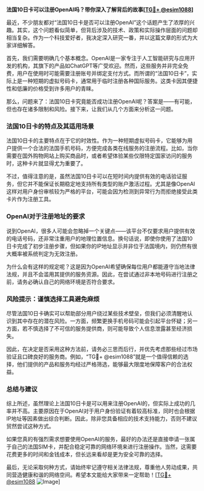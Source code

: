 **法国10日卡可以注册OpenAI吗？带你深入了解背后的故事[[TG💪+ @esim1088](https://t.me/s/esim1088)]**

最近，不少朋友都对“法国10日卡是否可以注册OpenAI”这个话题产生了浓厚的兴趣。其实，这个问题看似简单，但背后涉及的技术、政策和实际操作层面的问题却相当复杂。作为一个科技爱好者，我决定深入研究一番，并以这篇文章的形式为大家详细解答。

首先，我们需要明确几个基本概念。OpenAI是一家专注于人工智能研究与应用开发的机构，其旗下的产品如ChatGPT等广受欢迎。然而，这些服务并非完全免费，用户在使用时可能需要注册账号并绑定支付方式。而所谓的“法国10日卡”，实际上是一种短期的虚拟号码卡，通常用于临时注册各种国际服务。这类卡因其便捷性和低廉的价格受到许多用户的青睐。

那么，问题来了：法国10日卡究竟能否成功注册OpenAI呢？答案是——有可能，但也存在诸多限制和风险。接下来，让我们从几个方面来分析这一问题。

### 法国10日卡的特点及其适用场景

法国10日卡的主要特点在于它的时效性。作为一种短期虚拟号码卡，它能够为用户提供一个合法的法国手机号码，方便完成各类在线服务的注册流程。比如，当你需要在国外购物网站上购买商品时，或者希望体验某些仅限特定国家访问的服务时，这种卡片就显得尤为重要了。

不过，值得注意的是，虽然法国10日卡可以在短时间内提供有效的电话验证服务，但它并不能保证长期稳定地支持所有类型的账户激活过程。尤其是像OpenAI这样对用户身份审核较为严格的平台，可能会因为检测到异常行为而拒绝接受此类卡片作为注册工具。

### OpenAI对于注册地址的要求

说到OpenAI，很多人可能会忽略掉一个关键点——该平台不仅要求用户提供有效的电话号码，还非常注重用户的地理位置信息。换句话说，即使你使用了法国10日卡完成了初步注册步骤，但如果你的IP地址显示并非位于法国境内，则仍然有很大概率被系统判定为无效注册。

为什么会有这样的规定呢？这是因为OpenAI希望确保每位用户都能遵守当地法律法规，并且不会滥用其提供的服务资源。因此，在尝试通过非本地号码进行注册之前，请务必确认自己的网络环境是否符合要求。

### 风险提示：谨慎选择工具避免麻烦

尽管法国10日卡确实可以帮助部分用户绕过某些技术壁垒，但我们必须清醒地认识到其中存在的潜在风险。一方面，频繁更换手机号码可能会引起平台怀疑；另一方面，若不慎选择了不可信的服务提供商，则可能导致个人信息泄露甚至经济损失。

因此，在决定是否采用这种方法前，请务必三思而后行，并优先考虑那些经过市场验证且口碑良好的服务商。例如，“TG💪+ @esim1088”就是一个值得信赖的选择，他们提供的产品和服务均经过严格筛选，能够最大限度地保障客户的合法权益。

### 总结与建议

综上所述，虽然理论上法国10日卡是可以用来注册OpenAI的，但实际上成功的几率并不高。主要原因在于OpenAI对于用户身份验证有着较高标准，同时也会根据IP地址等因素做出综合判断。因此，除非您具备相应的技术支持能力，否则不建议贸然尝试这种方式。

如果您真的有强烈需求想要使用OpenAI的服务，最好的办法还是直接申请一张属于自己的法国SIM卡，并配合稳定可靠的网络环境来进行注册操作。当然，这需要花费更多的时间和金钱成本，但长远来看却是更为安全可靠的选择。

最后，无论采取何种方式，请始终牢记遵守相关法律法规，尊重他人劳动成果，共同营造健康和谐的网络空间。希望本文能给大家带来一定帮助！[[TG💪+ @esim1088](https://t.me/s/esim1088) ![Image](https://i.postimg.cc/4NQfJmqS/Snipaste-2025-05-13-00-14-12.png)]
